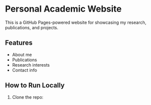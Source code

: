 # Personal Academic Website

This is a GitHub Pages-powered website for showcasing my research, publications, and projects.

## Features
- About me
- Publications
- Research interests
- Contact info

## How to Run Locally
1. Clone the repo:
